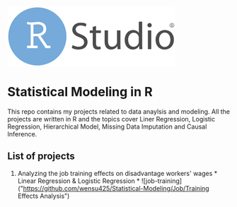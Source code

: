 ![R-img](/images/R.png)
# Statistical Modeling in R

This repo contains my projects related to data anaylsis and modeling. All the projects are written in R and the topics cover Liner Regression, Logistic Regression, Hierarchical Model, Missing Data Imputation and Causal Inference.

## List of projects

1. 	Analyzing the job training effects on disadvantage workers' wages
		* Linear Regression & Logistic Regression 
		* ![job-training]("https://github.com/wensu425/Statistical-Modeling/Job/Training Effects Analysis")	
